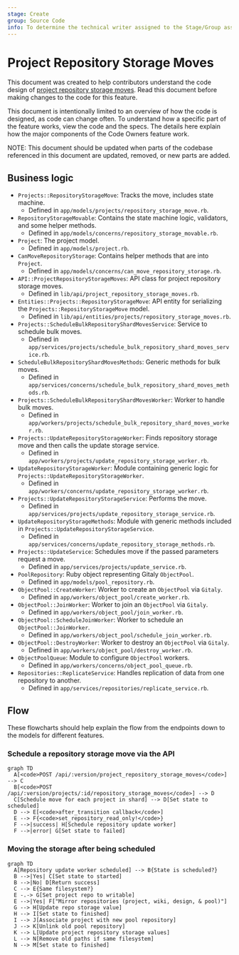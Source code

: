 ```yaml
---
stage: Create
group: Source Code
info: To determine the technical writer assigned to the Stage/Group associated with this page, see https://about.gitlab.com/handbook/product/ux/technical-writing/#assignments
---
```


# Project Repository Storage Moves

This document was created to help contributors understand the code design of
[project repository storage moves](../../api/project_repository_storage_moves.md).
Read this document before making changes to the code for this feature.

This document is intentionally limited to an overview of how the code is
designed, as code can change often. To understand how a specific part of the
feature works, view the code and the specs. The details here explain how the
major components of the Code Owners feature work.

NOTE:
This document should be updated when parts of the codebase referenced in this
document are updated, removed, or new parts are added.

## Business logic

- `Projects::RepositoryStorageMove`: Tracks the move, includes state machine.
  - Defined in `app/models/projects/repository_storage_move.rb`.
- `RepositoryStorageMovable`: Contains the state machine logic, validators, and some helper methods.
  - Defined in `app/models/concerns/repository_storage_movable.rb`.
- `Project`: The project model.
  - Defined in `app/models/project.rb`.
- `CanMoveRepositoryStorage`: Contains helper methods that are into `Project`.
  - Defined in `app/models/concerns/can_move_repository_storage.rb`.
- `API::ProjectRepositoryStorageMoves`: API class for project repository storage moves.
  - Defined in `lib/api/project_repository_storage_moves.rb`.
- `Entities::Projects::RepositoryStorageMove`: API entity for serializing the `Projects::RepositoryStorageMove` model.
  - Defined in `lib/api/entities/projects/repository_storage_moves.rb`.
- `Projects::ScheduleBulkRepositoryShardMovesService`: Service to schedule bulk moves.
  - Defined in `app/services/projects/schedule_bulk_repository_shard_moves_service.rb`.
- `ScheduleBulkRepositoryShardMovesMethods`: Generic methods for bulk moves.
  - Defined in `app/services/concerns/schedule_bulk_repository_shard_moves_methods.rb`.
- `Projects::ScheduleBulkRepositoryShardMovesWorker`: Worker to handle bulk moves.
  - Defined in `app/workers/projects/schedule_bulk_repository_shard_moves_worker.rb`.
- `Projects::UpdateRepositoryStorageWorker`: Finds repository storage move and then calls the update storage service.
  - Defined in `app/workers/projects/update_repository_storage_worker.rb`.
- `UpdateRepositoryStorageWorker`: Module containing generic logic for `Projects::UpdateRepositoryStorageWorker`.
  - Defined in `app/workers/concerns/update_repository_storage_worker.rb`.
- `Projects::UpdateRepositoryStorageService`: Performs the move.
  - Defined in `app/services/projects/update_repository_storage_service.rb`.
- `UpdateRepositoryStorageMethods`: Module with generic methods included in `Projects::UpdateRepositoryStorageService`.
  - Defined in `app/services/concerns/update_repository_storage_methods.rb`.
- `Projects::UpdateService`: Schedules move if the passed parameters request a move.
  - Defined in `app/services/projects/update_service.rb`.
- `PoolRepository`: Ruby object representing Gitaly `ObjectPool`.
  - Defined in `app/models/pool_repository.rb`.
- `ObjectPool::CreateWorker`: Worker to create an `ObjectPool` via `Gitaly`.
  - Defined in `app/workers/object_pool/create_worker.rb`.
- `ObjectPool::JoinWorker`: Worker to join an `ObjectPool` via `Gitaly`.
  - Defined in `app/workers/object_pool/join_worker.rb`.
- `ObjectPool::ScheduleJoinWorker`: Worker to schedule an `ObjectPool::JoinWorker`.
  - Defined in `app/workers/object_pool/schedule_join_worker.rb`.
- `ObjectPool::DestroyWorker`: Worker to destroy an `ObjectPool` via `Gitaly`.
  - Defined in `app/workers/object_pool/destroy_worker.rb`.
- `ObjectPoolQueue`: Module to configure `ObjectPool` workers.
  - Defined in `app/workers/concerns/object_pool_queue.rb`.
- `Repositories::ReplicateService`: Handles replication of data from one repository to another.
  - Defined in `app/services/repositories/replicate_service.rb`.

## Flow

These flowcharts should help explain the flow from the endpoints down to the
models for different features.

### Schedule a repository storage move via the API

```mermaid
graph TD
  A[<code>POST /api/:version/project_repository_storage_moves</code>] --> C
  B[<code>POST /api/:version/projects/:id/repository_storage_moves</code>] --> D
  C[Schedule move for each project in shard] --> D[Set state to scheduled]
  D --> E[<code>after_transition callback</code>]
  E --> F{<code>set_repository_read_only!</code>}
  F -->|success| H[Schedule repository update worker]
  F -->|error| G[Set state to failed]
```

### Moving the storage after being scheduled

```mermaid
graph TD
  A[Repository update worker scheduled] --> B{State is scheduled?}
  B -->|Yes| C[Set state to started]
  B -->|No| D[Return success]
  C --> E{Same filesystem?}
  E -.-> G[Set project repo to writable]
  E -->|Yes| F["Mirror repositories (project, wiki, design, & pool)"]
  G --> H[Update repo storage value]
  H --> I[Set state to finished]
  I --> J[Associate project with new pool repository]
  J --> K[Unlink old pool repository]
  K --> L[Update project repository storage values]
  L --> N[Remove old paths if same filesystem]
  N --> M[Set state to finished]
```
